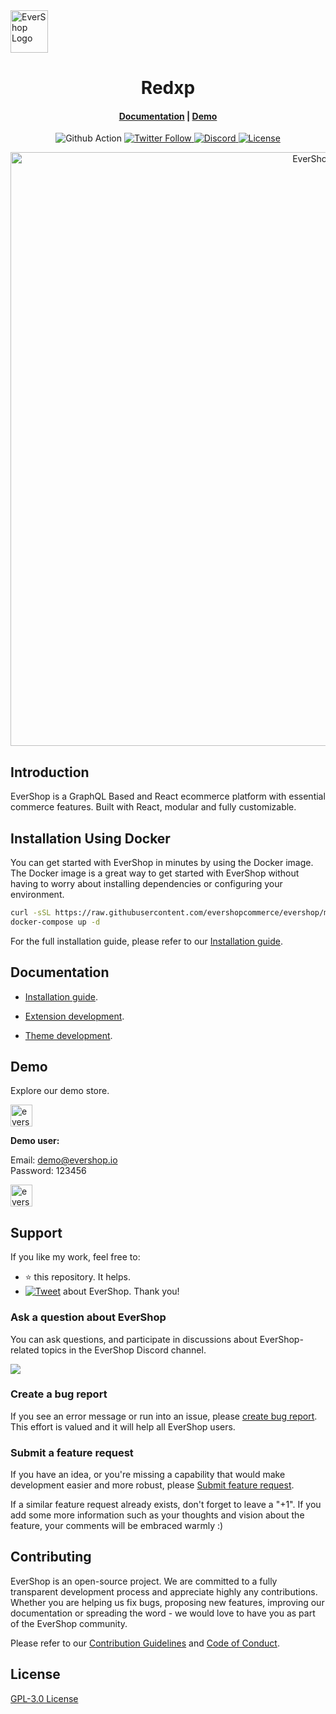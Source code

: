 <img width="60" height="68" alt="EverShop Logo" src="/public/logo.svg"/>
</p>
<p align="center">
  <h1 align="center">Redxp</h1>
</p>
<h4 align="center">
    <a href="https://evershop.io/docs/development/getting-started/introduction">Documentation</a> |
    <a href="https://demo.evershop.io/">Demo</a>
</h4>

<p align="center">
  <img src="https://github.com/nodeonline/nodejscart/actions/workflows/build.yml/badge.svg" alt="Github Action">
  <a href="https://twitter.com/evershopjs">
    <img alt="Twitter Follow" src="https://img.shields.io/twitter/follow/evershopjs?style=social">
  </a>
  <a href="https://discord.gg/GSzt7dt7RM">
    <img src="https://img.shields.io/discord/757179260417867879?label=discord" alt="Discord">
  </a>
  <a href="https://opensource.org/licenses/GPL-3.0">
    <img src="https://img.shields.io/badge/License-GPLv3-blue.svg" alt="License">
  </a>
</p>

<p align="center">
<img alt="EverShop" width="950" src="https://raw.githubusercontent.com/evershopcommerce/evershop/dev/.github/images/banner.png"/>
</p>

## Introduction

EverShop is a GraphQL Based and React ecommerce platform with essential commerce features. Built with React, modular and fully customizable.

## Installation Using Docker

You can get started with EverShop in minutes by using the Docker image. The Docker image is a great way to get started with EverShop without having to worry about installing dependencies or configuring your environment.

```bash
curl -sSL https://raw.githubusercontent.com/evershopcommerce/evershop/main/docker-compose.yml > docker-compose.yml
docker-compose up -d
```

For the full installation guide, please refer to our [Installation guide](https://evershop.io/docs/development/getting-started/installation-guide).

## Documentation

- [Installation guide](https://evershop.io/docs/development/getting-started/installation-guide).

- [Extension development](https://evershop.io/docs/development/module/create-your-first-extension).

- [Theme development](https://evershop.io/docs/development/theme/theme-overview).

## Demo

Explore our demo store.

<p align="left">
  <a href="https://demo.evershop.io/admin" target="_blank">
    <img alt="evershop-backend-demo" height="35" alt="EverShop Admin Demo" src="https://raw.githubusercontent.com/evershopcommerce/evershop/dev/.github/images/evershop-admin-demo.png"/>
  </a>
</p>
<b>Demo user:</b>

Email: demo@evershop.io<br/>
Password: 123456

<p align="left">
  <a href="https://demo.evershop.io/" target="_blank">
    <img alt="evershop-store-demo" height="35" alt="EverShop Store Demo" src="https://raw.githubusercontent.com/evershopcommerce/evershop/dev/.github/images/evershop-store-front-demo.png"/>
  </a>
</p>

## Support

If you like my work, feel free to:

- ⭐ this repository. It helps.
- [![Tweet](https://img.shields.io/twitter/url/http/shields.io.svg?style=social)][tweet] about EverShop. Thank you!

[tweet]: https://twitter.com/intent/tweet?url=https%3A%2F%2Fgithub.com%2Fevershopcommerce%2Fevershop&text=Awesome%20React%20Ecommerce%20Project&hashtags=react,ecommerce,expressjs,graphql

### Ask a question about EverShop

You can ask questions, and participate in discussions about EverShop-related topics in the EverShop Discord channel.

<a href="https://discord.gg/GSzt7dt7RM"><img src="https://raw.githubusercontent.com/evershopcommerce/evershop/dev/.github/images/discord_banner_github.svg" /></a>

### Create a bug report

If you see an error message or run into an issue, please [create bug report](https://github.com/evershopcommerce/evershop/issues/new). This effort is valued and it will help all EverShop users.

### Submit a feature request

If you have an idea, or you're missing a capability that would make development easier and more robust, please [Submit feature request](https://github.com/evershopcommerce/evershop/issues/new).

If a similar feature request already exists, don't forget to leave a "+1".
If you add some more information such as your thoughts and vision about the feature, your comments will be embraced warmly :)

## Contributing

EverShop is an open-source project. We are committed to a fully transparent development process and appreciate highly any contributions. Whether you are helping us fix bugs, proposing new features, improving our documentation or spreading the word - we would love to have you as part of the EverShop community.

Please refer to our [Contribution Guidelines](./CONTRIBUTING.md) and [Code of Conduct](./CODE_OF_CONDUCT.md).

## License

[GPL-3.0 License](https://github.com/evershopcommerce/evershop/blob/main/LICENSE)
